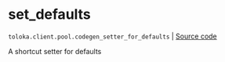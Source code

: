 # set_defaults
`toloka.client.pool.codegen_setter_for_defaults` | [Source code](https://github.com/Toloka/toloka-kit/blob/v1.0.2/src/client/pool/__init__.py#L0)

A shortcut setter for defaults

